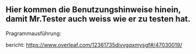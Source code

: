 Hier kommen die Benutzungshinweise hinein, damit Mr.Tester auch weiss wie er zu testen hat.
-------------------------------------------
Pragrammausführung:













bericht: https://www.overleaf.com/12361735djvvgqxmysgf#/47030019/
